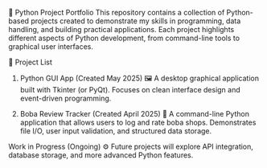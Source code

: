 🐍 Python Project Portfolio
This repository contains a collection of Python-based projects created to demonstrate my skills in programming, data handling, and building practical applications. Each project highlights different aspects of Python development, from command-line tools to graphical user interfaces.

📁 Project List
1. Python GUI App (Created May 2025)
🖼️ A desktop graphical application built with Tkinter (or PyQt). Focuses on clean interface design and event-driven programming.

3. Boba Review Tracker (Created April 2025)
🧋 A command-line Python application that allows users to log and rate boba shops. Demonstrates file I/O, user input validation, and structured data storage.

Work in Progress (Ongoing)
⚙️ Future projects will explore API integration, database storage, and more advanced Python features.

